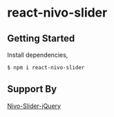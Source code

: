 # react-nivo-slider

## Getting Started

Install dependencies,

```bash
$ npm i react-nivo-slider
```

## Support By
[Nivo-Slider-jQuery](https://github.com/Codeinwp/Nivo-Slider-jQuery)

